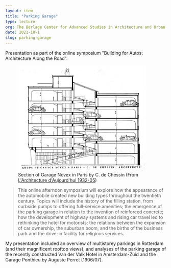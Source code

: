 ```yaml
---
layout: item
title: "Parking Garage"
type: lecture
org: The Berlage Center for Advanced Studies in Architecture and Urban Design
date: 2021-10-1
slug: parking-garage
---
```

Presentation as part of the online symposium "Building for Autos: Architecture Along the Road".

<figure>
<a class="image-link" title="Section of Garage Novex in Paris by C. de Chessin" href="\assets\img\parking-garage\coupe-du-garage-novex-a-paris.jpg"><img src="\assets\img\parking-garage\coupe-du-garage-novex-a-paris-400px.jpg"></a>
<figcaption>Section of Garage Novex in Paris by C. de Chessin (From <a href="https://portaildocumentaire.citedelarchitecture.fr/doc/IFD/FRAPN02_AA_1932_05_PDF/l-architecture-d-aujourd-hui-no-5-1932">L'Architecture d'Aujourd'hui 1932-05</a>)</figcaption>
</figure>

> This online afternoon symposium will explore how the appearance of the automobile created new building types throughout the twentieth century. Topics will include the history of the filling station, from curbside pumps to offering full-service amenities; the emergence of the parking garage in relation to the invention of reinforced concrete; how the development of highway systems and rising car travel led to rethinking the hotel for motorists; the relations between the expansion of car ownership, the suburban boom, and the births of the business park and the drive-in facility for religious services.


My presentation included an overview of multistorey parkings in Rotterdam (and their magnificent rooftop views), and analyses of the parking garage of the recently constructed Van der Valk Hotel in Amsterdam-Zuid and the Garage Ponthieu by Auguste Perret (1906/07).